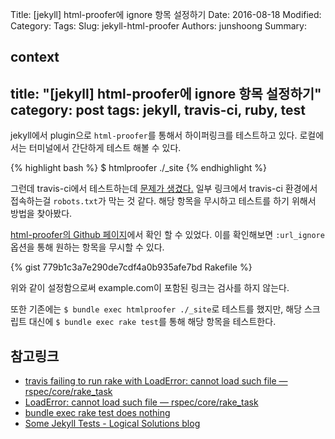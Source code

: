 Title: [jekyll] html-proofer에 ignore 항목 설정하기
Date: 2016-08-18
Modified:
Category:
Tags:
Slug: jekyll-html-proofer
Authors: junshoong
Summary:


context
---
title: "[jekyll] html-proofer에 ignore 항목 설정하기"
category: post
tags: jekyll, travis-ci, ruby, test
---

jekyll에서 plugin으로 `html-proofer`를 통해서 하이퍼링크를 테스트하고 있다. 로컬에서는 터미널에서 간단하게 테스트 해볼 수 있다.

{% highlight bash %}
$ htmlproofer ./_site
{% endhighlight %}

그런데 travis-ci에서 테스트하는데 [문제가 생겼다.](https://travis-ci.org/vaporize93/blog/builds/153172807) 일부 링크에서 travis-ci 환경에서 접속하는걸 `robots.txt`가 막는 것 같다. 해당 항목을 무시하고 테스트를 하기 위해서 방법을 찾아봤다.

[html-proofer의 Github 페이지](https://github.com/gjtorikian/html-proofer#configuration)에서 확인 할 수 있었다. 이를 확인해보면 `:url_ignore` 옵션을 통해 원하는 항목을 무시할 수 있다.

{% gist 779b1c3a7e290de7cdf4a0b935afe7bd Rakefile %}

위와 같이 설정함으로써 example.com이 포함된 링크는 검사를 하지 않는다.

또한 기존에는 `$ bundle exec htmlproofer ./_site`로 테스트를 했지만, 해당 스크립트 대신에 `$ bundle exec rake test`를 통해 해당 항목을 테스트한다.

## 참고링크

 - [travis failing to run rake with LoadError: cannot load such file — rspec/core/rake_task](http://stackoverflow.com/questions/36204602/travis-failing-to-run-rake-with-loaderror-cannot-load-such-file-rspec-core-r)
 - [LoadError: cannot load such file — rspec/core/rake_task](http://stackoverflow.com/questions/30114733/loaderror-cannot-load-such-file-rspec-core-rake-task)
  - [bundle exec rake test does nothing](http://stackoverflow.com/questions/14362944/bundle-exec-rake-test-does-nothing)
  - [Some Jekyll Tests - Logical Solutions blog](https://spock.rocks/tech/2016/03/21/basic-jekyll-site-tests.html)
